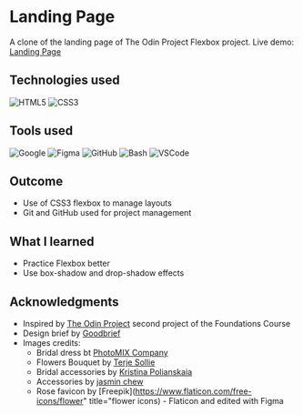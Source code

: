 <!-- INTRO-->
# Landing Page

A clone of the landing page of The Odin Project Flexbox project.
Live demo: [Landing Page](https://krssclaire.github.io/odin-landing-page/)


<!-- ABOUT THE PROJECT -->
## Technologies used

![HTML5](https://img.shields.io/badge/html5-%23E34F26.svg?style=for-the-badge&logo=html5&logoColor=white) 
![CSS3](https://img.shields.io/badge/css3-%231572B6.svg?style=for-the-badge&logo=css3&logoColor=white)      


## Tools used

![Google](https://img.shields.io/badge/google-4285F4?style=for-the-badge&logo=google&logoColor=white)
![Figma](https://img.shields.io/badge/Figma-F24E1E?style=for-the-badge&logo=figma&logoColor=white)
![GitHub](https://img.shields.io/badge/GitHub-100000?style=for-the-badge&logo=github&logoColor=white)
![Bash](https://img.shields.io/badge/Bash-%23121011.svg?style=for-the-badge&logo=gnu-bash&logoColor=white)
![VSCode](https://img.shields.io/badge/VSCode-0078d7.svg?style=for-the-badge&logo=visual-studio-code&logoColor=white)


## Outcome

* Use of CSS3 flexbox to manage layouts
* Git and GitHub used for project management


## What I learned

* Practice Flexbox better
* Use box-shadow and drop-shadow effects


<!-- ACKNOWLEDGMENTS -->
## Acknowledgments

* Inspired by [The Odin Project](https://www.theodinproject.com/) second project of the Foundations Course
* Design brief by [Goodbrief](https://goodbrief.io/)
* Images credits:
    * Bridal dress bt [PhotoMIX Company](https://www.pexels.com/photo/white-floral-sleeveless-wedding-gown-291759/)
    * Flowers Bouquet by [Terje Sollie](https://www.pexels.com/photo/close-up-of-pink-rose-bouquet-313697/)
    * Bridal accessories by [Kristina Polianskaia](https://www.pexels.com/photo/crop-bride-with-makeup-tools-before-wedding-ceremony-4241704/)
    * Accessories by [jasmin chew](https://www.pexels.com/photo/crop-stylish-woman-in-wedding-dress-5411883/)
    * Rose favicon by [Freepik](https://www.flaticon.com/free-icons/flower" title="flower icons) - Flaticon and edited with Figma